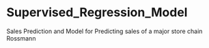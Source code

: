 # Supervised_Regression_Model
Sales Prediction and Model for Predicting sales of a major store chain Rossmann
